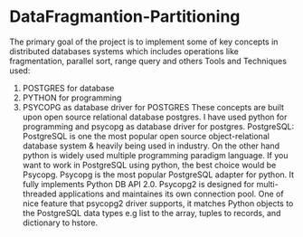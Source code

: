 # DataFragmantion-Partitioning
The primary goal of the project is to implement some of key concepts in distributed databases systems which includes operations like fragmentation, parallel sort, range query and others
Tools and Techniques used:
1.	POSTGRES for database
2.	PYTHON for programming
3.	PSYCOPG as database driver for POSTGRES 
These concepts are built upon open source relational database postgres. I have used python for programming and psycopg as database driver for postgres. 
PostgreSQL:
PostgreSQL is one the most popular open source object-relational database system & heavily being used in industry. On the other hand python is widely used multiple programming paradigm language. If you want to work in PostgreSQL using python, the best choice would be Psycopg. Psycopg is the most popular PostgreSQL adapter for python. It fully implements Python DB API 2.0. Psycopg2 is designed for multi-threaded applications and maintaines its own connection pool.
One of nice feature that psycopg2 driver supports, it matches Python objects to the PostgreSQL data types e.g list to the array, tuples to records, and dictionary to hstore.
